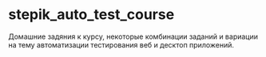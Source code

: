# stepik_auto_test_course
Домашние задяния к курсу, некоторые комбинации заданий и вариации на тему автоматизации тестирования веб и десктоп приложений.
